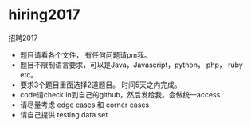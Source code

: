 # hiring2017
招聘2017

- 题目请看各个文件， 有任何问题请pm我。
- 题目不限制语言要求，可以是Java，Javascript，python， php， ruby etc。
- 要求3个题目里面选择2道题目。 时间5天之内完成。
- code请check in到自己的github，然后发给我。会做统一access
- 请尽量考虑 edge cases 和 corner cases
- 请自己提供 testing data set

